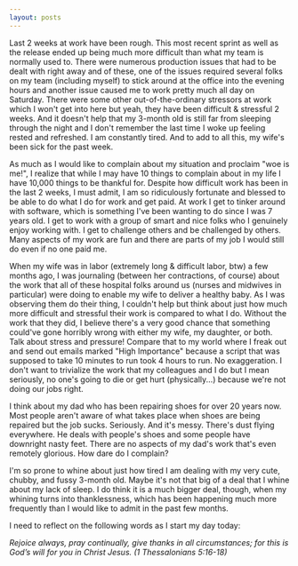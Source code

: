 ```yaml
---
layout: posts
---
```


Last 2 weeks at work have been rough.  This most recent sprint as well as the release ended up being much more difficult than what my team is normally used to.  There were numerous production issues that had to be dealt with right away and of these, one of the issues required several folks on my team (including myself) to stick around at the office into the evening hours and another issue caused me to work pretty much all day on Saturday.  There were some other out-of-the-ordinary stressors at work which I won't get into here but yeah, they have been difficult & stressful 2 weeks.  And it doesn't help that my 3-month old is still far from sleeping through the night and I don't remember the last time I woke up feeling rested and refreshed.  I am constantly tired.  And to add to all this, my wife's been sick for the past week.

As much as I would like to complain about my situation and proclaim "woe is me!", I realize that while I may have 10 things to complain about in my life I have 10,000 things to be thankful for.  Despite how difficult work has been in the last 2 weeks, I must admit, I am so ridiculously fortunate and blessed to be able to do what I do for work and get paid.  At work I get to tinker around with software, which is something I've been wanting to do since I was 7 years old.  I get to work with a group of smart and nice folks who I genuinely enjoy working with.  I get to challenge others and be challenged by others.  Many aspects of my work are fun and there are parts of my job I would still do even if no one paid me.

When my wife was in labor (extremely long & difficult labor, btw) a few months ago, I was journaling (between her contractions, of course) about the work that all of these hospital folks around us (nurses and midwives in particular) were doing to enable my wife to deliver a healthy baby.  As I was observing them do their thing, I couldn't help but think about just how much more difficult and stressful their work is compared to what I do.  Without the work that they did, I believe there's a very good chance that something could've gone horribly wrong with either my wife, my daughter, or both.  Talk about stress and pressure!  Compare that to my world where I freak out and send out emails marked "High Importance" because a script that was supposed to take 10 minutes to run took 4 hours to run.  No exaggeration.  I don't want to trivialize the work that my colleagues and I do but I mean seriously, no one's going to die or get hurt (physically...) because we're not doing our jobs right.

I think about my dad who has been repairing shoes for over 20 years now.  Most people aren't aware of what takes place when shoes are being repaired but the job sucks.  Seriously.  And it's messy.  There's dust flying everywhere.  He deals with people's shoes and some people have downright nasty feet.  There are no aspects of my dad's work that's even remotely glorious.  How dare do I complain?

I'm so prone to whine about just how tired I am dealing with my very cute, chubby, and fussy 3-month old.  Maybe it's not that big of a deal that I whine about my lack of sleep.  I do think it is a much bigger deal, though, when my whining turns into thanklessness, which has been happening much more frequently than I would like to admit in the past few months.

I need to reflect on the following words as I start my day today:

*Rejoice always, pray continually, give thanks in all circumstances; for this is God’s will for you in Christ Jesus. (1 Thessalonians 5:16-18)*
